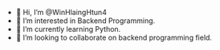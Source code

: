 - 👋 Hi, I’m @WinHlaingHtun4
- 👀 I’m interested in Backend Programming.
- 🌱 I’m currently learning Python.
- 💞️ I’m looking to collaborate on backend programming field.

<!---
WinHlaingHtun4/WinHlaingHtun4 is a ✨ special ✨ repository because its `README.md` (this file) appears on your GitHub profile.
You can click the Preview link to take a look at your changes.
--->
